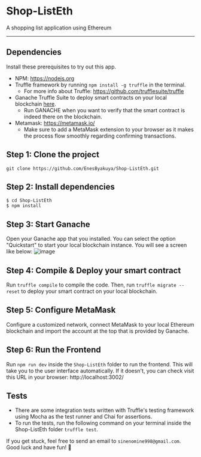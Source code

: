 # Shop-ListEth
A shopping list application using Ethereum

---

## Dependencies
Install these prerequisites to try out this app.
- NPM: https://nodejs.org
- Truffle framework by running `npm install -g truffle` in the terminal.
  - For more info about Truffle: https://github.com/trufflesuite/truffle
- Ganache Truffle Suite to deploy smart contracts on your local blockchain [here](https://archive.trufflesuite.com/ganache/).
  - Run GANACHE when you want to verify that the smart contract is indeed there on the blockchain.
- Metamask: https://metamask.io/
  - Make sure to add a MetaMask extension to your browser as it makes the process flow smoothly regarding confirming transactions.

## Step 1: Clone the project
`git clone https://github.com/EnesByakuya/Shop-ListEth.git`

## Step 2: Install dependencies
```
$ cd Shop-ListEth
$ npm install
```

## Step 3: Start Ganache
Open your Ganache app that you installed. You can select the option "Quickstart" to start your local blockchain instance. You will see a screen like below:
![image](https://github.com/user-attachments/assets/c457fc06-5050-40d3-9325-f5e875b17b85)

## Step 4: Compile & Deploy your smart contract
Run `truffle compile` to compile the code. Then, run `truffle migrate --reset` to deploy your smart contract on your local blockchain.

## Step 5: Configure MetaMask
Configure a customized network, connect MetaMask to your local Ethereum blockchain and import the account at the top that is provided by Ganache.

## Step 6: Run the Frontend
Run `npm run dev` inside the `Shop-ListEth` folder to run the frontend. This will take you to the user interface automatically. If it doesn't, you can check visit this URL in your browser: http://localhost:3002/

## Tests
- There are some integration tests written with Truffle's testing framework using Mocha as the test runner and Chai for assertions. 
- To run the tests, run the following command on your terminal inside the Shop-ListEth folder `truffle test`.

If you get stuck, feel free to send an email to `sinenomine998@gmail.com`. Good luck and have fun! 🙂
